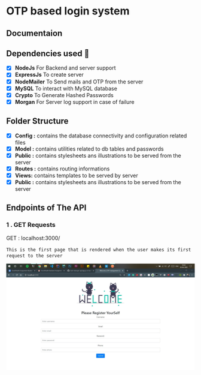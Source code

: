 # OTP based login system

## Documentaion

## Dependencies used :muscle:
- [x] **NodeJs**  For Backend and server support
- [x] **ExpressJs**   To create server 
- [x] **NodeMailer**  To Send mails and OTP from the server
- [x] **MySQL**  To interact with MySQL database
- [x] **Crypto**  To Generate Hashed Passwords 
- [x] **Morgan**  For Server log support in case of failure

## Folder Structure

- [x] **Config :**  contains the database connectivity and configuration related files 
- [x] **Model :**  contains utilities related to db tables and passwords
- [x] **Public :**  contains stylesheets ans illustrations to be served from the server
- [x] **Routes :**  contains routing informations
- [x] **Views:**  contains templates to be served by server
- [x] **Public :**  contains stylesheets ans illustrations to be served from the server

## Endpoints of The API

### 1 . GET Requests
GET : localhost:3000/
```
This is the first page that is rendered when the user makes its first request to the server

```
![Auth](screenshots/registerPage.jpg)
